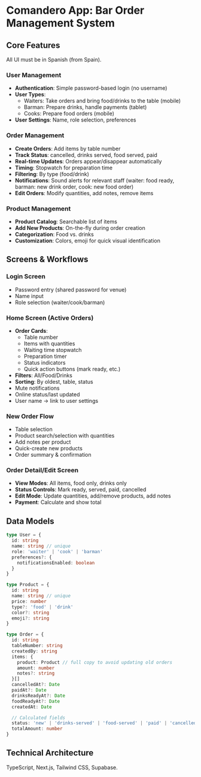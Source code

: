 # Comandero App: Bar Order Management System

## Core Features

All UI must be in Spanish (from Spain).

### User Management

- **Authentication**: Simple password-based login (no username)
- **User Types**:
  - Waiters: Take orders and bring food/drinks to the table (mobile)
  - Barman: Prepare drinks, handle payments (tablet)
  - Cooks: Prepare food orders (mobile)
- **User Settings**: Name, role selection, preferences

### Order Management

- **Create Orders**: Add items by table number
- **Track Status**: cancelled, drinks served, food served, paid
- **Real-time Updates**: Orders appear/disappear automatically
- **Timing**: Stopwatch for preparation time
- **Filtering**: By type (food/drink)
- **Notifications**: Sound alerts for relevant staff (waiter: food ready, barman: new drink order, cook: new food order)
- **Edit Orders**: Modify quantities, add notes, remove items

### Product Management

- **Product Catalog**: Searchable list of items
- **Add New Products**: On-the-fly during order creation
- **Categorization**: Food vs. drinks
- **Customization**: Colors, emoji for quick visual identification

## Screens & Workflows

### Login Screen

- Password entry (shared password for venue)
- Name input
- Role selection (waiter/cook/barman)

### Home Screen (Active Orders)

- **Order Cards**:
  - Table number
  - Items with quantities
  - Waiting time stopwatch
  - Preparation timer
  - Status indicators
  - Quick action buttons (mark ready, etc.)
- **Filters**: All/Food/Drinks
- **Sorting**: By oldest, table, status
- Mute notifications
- Online status/last updated
- User name -> link to user settings

### New Order Flow

- Table selection
- Product search/selection with quantities
- Add notes per product
- Quick-create new products
- Order summary & confirmation

### Order Detail/Edit Screen

- **View Modes**: All items, food only, drinks only
- **Status Controls**: Mark ready, served, paid, cancelled
- **Edit Mode**: Update quantities, add/remove products, add notes
- **Payment**: Calculate and show total

## Data Models

```typescript
type User = {
  id: string
  name: string // unique
  role: 'waiter' | 'cook' | 'barman'
  preferences?: {
    notificationsEnabled: boolean
  }
}

type Product = {
  id: string
  name: string // unique
  price: number
  type?: 'food' | 'drink'
  color?: string
  emoji?: string
}

type Order = {
  id: string
  tableNumber: string
  createdBy: string
  items: {
    product: Product // full copy to avoid updating old orders
    amount: number
    notes?: string
  }[]
  cancelledAt?: Date
  paidAt?: Date
  drinksReadyAt?: Date
  foodReadyAt?: Date
  createdAt: Date

  // Calculated fields
  status: 'new' | 'drinks-served' | 'food-served' | 'paid' | 'cancelled'
  totalAmount: number
}
```

## Technical Architecture

TypeScript, Next.js, Tailwind CSS, Supabase.
